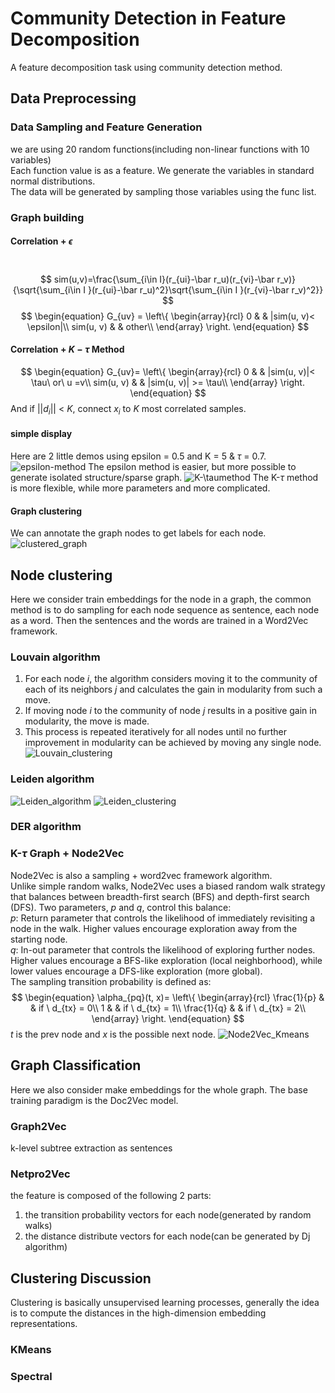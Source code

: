 # Community Detection in Feature Decomposition
A feature decomposition task using community detection method.
## Data Preprocessing
### Data Sampling and Feature Generation
we are using 20 random functions(including non-linear functions with 10 variables)   
Each function value is as a feature.
We generate the variables in standard normal distributions.   
The data will be generated by sampling those variables using the func list.
### Graph building
#### Correlation + $\epsilon$
​$$ sim(u,v)=\frac{\sum_{i\in I}(r_{ui}-\bar r_u)(r_{vi}-\bar r_v)}{\sqrt{\sum_{i\in I }(r_{ui}-\bar r_u)^2}\sqrt{\sum_{i\in I }(r_{vi}-\bar r_v)^2}} $$
$$
\begin{equation}
G_{uv} = \left\{
\begin{array}{rcl}
0 & & |sim(u, v)< \epsilon|\\
sim(u, v) & & other\\
\end{array} \right.
\end{equation}
$$
#### Correlation + $K-\tau$ Method
$$
\begin{equation}
G_{uv}= \left\{
\begin{array}{rcl}
0 & & |sim(u, v)|< \tau\ or\ u =v\\
sim(u, v) & & |sim(u, v)| >= \tau\\
\end{array} \right.
\end{equation}
$$
And if $||d_i||$ < $K$, connect $x_i$ to $K$ most correlated samples.
#### simple display
Here are 2 little demos using epsilon = 0.5 and K = 5 & $\tau$ = 0.7.
![epsilon-method](./figures/epsilon-demo.png)
The epsilon method is easier, but more possible to generate isolated structure/sparse graph.
![K-$\tau$method](./figures/k-tau-demo.png)
The K-$\tau$ method is more flexible, while more parameters and more complicated.
#### Graph clustering
We can annotate the graph nodes to get labels for each node.
![clustered_graph](./figures/clustered_graph.png)
## Node clustering
Here we consider train embeddings for the node in a graph, the common method is to do sampling for each node sequence as sentence, each node as a word. Then the sentences and the words are trained in a Word2Vec framework.
### Louvain algorithm
1. For each node $i$, the algorithm considers moving it to the community of each of its neighbors $j$ and calculates the gain in modularity from such a move.   
2. If moving node $i$ to the community of node $j$ results in a positive gain in modularity, the move is made.   
3. This process is repeated iteratively for all nodes until no further improvement in modularity can be achieved by moving any single node.
![Louvain_clustering](./figures/Louvain_clustering.png)
### Leiden algorithm

![Leiden_algorithm](./figures/Leiden_Algorithm.png)
![Leiden_clustering](./figures/Leiden_clustering.png)
### DER algorithm

### K-$\tau$ Graph + Node2Vec
Node2Vec is also a sampling + word2vec framework algorithm.   
Unlike simple random walks, Node2Vec uses a biased random walk strategy that balances between breadth-first search (BFS) and depth-first search (DFS).
Two parameters, $p$ and $q$, control this balance:   
$p$: Return parameter that controls the likelihood of immediately revisiting a node in the walk. Higher values encourage exploration away from the starting node.   
$q$: In-out parameter that controls the likelihood of exploring further nodes. Higher values encourage a BFS-like exploration (local neighborhood), while lower values encourage a DFS-like exploration (more global).   
The sampling transition probability is defined as:   
$$
\begin{equation}
\alpha_{pq}(t, x)= \left\{
\begin{array}{rcl}
\frac{1}{p} & & if \ d_{tx} = 0\\
1 & & if \ d_{tx} = 1\\
\frac{1}{q} & & if \ d_{tx} = 2\\
\end{array} \right.
\end{equation}
$$
$t$ is the prev node and $x$ is the possible next node.
![Node2Vec_Kmeans](./figures/NodesVec_Kmeans.png)
## Graph Classification
Here we also consider make embeddings for the whole graph. The base training paradigm is the Doc2Vec model.
### Graph2Vec
k-level subtree extraction as sentences
### Netpro2Vec
the feature is composed of the following 2 parts:
1. the transition probability vectors for each node(generated by random walks)
2. the distance distribute vectors for each node(can be generated by Dj algorithm)
## Clustering Discussion
Clustering is basically unsupervised learning processes, generally the idea is to compute the distances in the high-dimension embedding representations.
### KMeans
### Spectral


